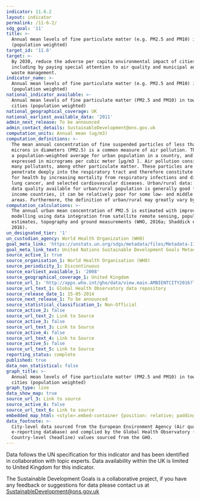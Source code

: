 ```yaml
---
indicator: 11.6.2
layout: indicator
permalink: /11-6-2/
sdg_goal: '11'
title: >-
  Annual mean levels of fine particulate matter (e.g. PM2.5 and PM10) in cities
  (population weighted)
target_id: '11.6'
target: >-
  By 2030, reduce the adverse per capita environmental impact of cities,
  including by paying special attention to air quality and municipal and other
  waste management.
indicator_name: >-
  Annual mean levels of fine particulate matter (e.g. PM2.5 and PM10) in cities
  (population weighted)
national_indicator_available: >-
  Annual mean levels of fine particulate matter (PM2.5 and PM10) in towns and
  cities (population weighted)
national_geographical_coverage: UK
national_earliest_available_data: '2011'
admin_next_release: To be announced
admin_contact_details: SustainableDevelopment@ons.gov.uk
computation_units: Annual mean (ug/m3)
computation_definitions: >-
  The mean annual concentration of fine suspended particles of less than 2.5
  microns in diameters (PM2.5) is a common measure of air pollution. The mean is
  a population-weighted average for urban population in a country, and is
  expressed in micrograms per cubic meter [µg/m3 ]. Air pollution consists of
  many pollutants, among other particulate matter. These particles are able to
  penetrate deeply into the respiratory tract and therefore constitute a risk
  for health by increasing mortality from respiratory infections and diseases,
  lung cancer, and selected cardiovascular diseases. Urban/rural data: while the
  data quality available for urban/rural population is generally good for high
  income countries, it can be relatively poor for some low- and middle income
  areas. Furthermore, the definition of urban/rural may greatly vary by country.
computation_calculations: >-
  The annual urban mean concentration of PM2.5 is estimated with improved
  modelling using data integration from satellite remote sensing, population
  estimates, topography and ground measurements (WHO, 2016a; Shaddick et al,
  2016).
un_designated_tier: '1'
un_custodian_agency: World Health Organization (WHO)
goal_meta_link: 'https://unstats.un.org/sdgs/metadata/files/Metadata-11-06-02.pdf'
goal_meta_link_text: United Nations Sustainable Development Goals Metadata (PDF 211 KB)
source_active_1: true
source_organisation_1: World Health Organisation (WHO)
source_periodicity_1: Discontinuous
source_earliest_available_1: '2008'
source_geographical_coverage_1: United Kingdom
source_url_1: 'http://apps.who.int/gho/data/view.main.AMBIENTCITY2016?lang=en'
source_url_text_1: Global Health Observatory data repository
source_release_date_1: 15-05-2014
source_next_release_1: To be announced
source_statistical_classification_1: Non-Official
source_active_2: false
source_url_text_2: Link to Source
source_active_3: false
source_url_text_3: Link to Source
source_active_4: false
source_url_text_4: Link to Source
source_active_5: false
source_url_text_5: Link to Source
reporting_status: complete
published: true
data_non_statistical: false
graph_title: >-
  Annual mean levels of fine particulate matter (PM2.5 and PM10) in towns and
  cities (population weighted)
graph_type: line
data_show_map: true
source_url_3: Link to source
source_active_6: false
source_url_text_6: Link to source
embedded_map_html: <style>.embed-container {position: relative; padding-bottom: 80%; height: 0; max-width: 100%;} .embed-container iframe, .embed-container object, .embed-container iframe{position: absolute; top: 0; left: 0; width: 100%; height: 100%;} small{position: absolute; z-index: 40; bottom: 0; margin-bottom: -15px;}</style><div class="embed-container"><iframe width="500" height="400" frameborder="0" scrolling="no" marginheight="0" marginwidth="0" title="Ulster" src="//bazzer.maps.arcgis.com/apps/Embed/index.html?webmap=49477ff8a3f1493e961de9c3c67d210b&extent=-10.7967,53.7923,-4.7323,56.0519&zoom=true&previewImage=false&scale=true&disable_scroll=true&theme=light"></iframe></div>
data_footnote: >-
  City-level data sourced from the European Environment Agency (Air quality
  e-reporting database) and complied by the Global Health Observatory (GHO).
  Country-level (headline) values sourced from the GHO.
---
```

Data follows the UN specification for this indicator and has been identified in collaboration with topic experts. Data availability within the UK is limited to United Kingdom for this indicator.
  
The Sustainable Development Goals is a collaborative project, if you have any feedback or suggestions for data please contact us at <SustainableDevelopment@ons.gov.uk>
